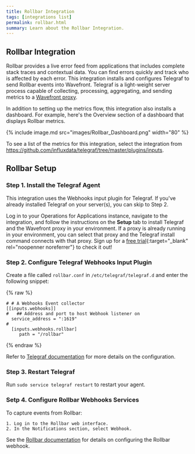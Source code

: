 ```yaml
---
title: Rollbar Integration
tags: [integrations list]
permalink: rollbar.html
summary: Learn about the Rollbar Integration.
---
```

## Rollbar Integration

Rollbar provides a live error feed from applications that includes complete stack traces and contextual data. You can find errors quickly and track who is affected by each error. This integration installs and configures Telegraf to send Rollbar events into Wavefront. Telegraf is a light-weight server process capable of collecting, processing, aggregating, and sending metrics to a [Wavefront proxy](https://docs.wavefront.com/proxies.html).

In addition to setting up the metrics flow, this integration also installs a dashboard. For example, here's the Overview section of a dashboard that displays Rollbar metrics.

{% include image.md src="images/Rollbar_Dashboard.png" width="80" %}


To see a list of the metrics for this integration, select the integration from <https://github.com/influxdata/telegraf/tree/master/plugins/inputs>.
## Rollbar Setup



### Step 1. Install the Telegraf Agent

This integration uses the Webhooks input plugin for Telegraf. If you've already installed Telegraf on your server(s), you can skip to Step 2.

Log in to your Operations for Applications instance, navigate to the integration, and follow the instructions on the **Setup** tab to install Telegraf and the Wavefront proxy in your environment. If a proxy is already running in your environment, you can select that proxy and the Telegraf install command connects with that proxy. Sign up for a [free trial](https://tanzu.vmware.com/observability-trial){:target="_blank" rel="noopenner noreferrer"} to check it out!

### Step 2. Configure Telegraf Webhooks Input Plugin

Create a file called `rollbar.conf` in `/etc/telegraf/telegraf.d` and enter the following snippet:

{% raw %}
```
# # A Webhooks Event collector
[[inputs.webhooks]]
#   ## Address and port to host Webhook listener on
  service_address = ":1619"
#
  [inputs.webhooks.rollbar]
     path = "/rollbar"

```
{% endraw %}

Refer to [Telegraf documentation](https://github.com/influxdata/telegraf/tree/master/plugins/inputs/webhooks) for more details on the configuration.


### Step 3. Restart Telegraf

Run `sudo service telegraf restart` to restart your agent.

### Setp 4. Configure Rollbar Webhooks Services

To capture events from Rollbar:

    1. Log in to the Rollbar web interface.
    2. In the Notifications section, select Webhook.

See the [Rollbar documentation](https://rollbar.com/docs/webhooks/) for details on configuring the Rollbar webhook.



